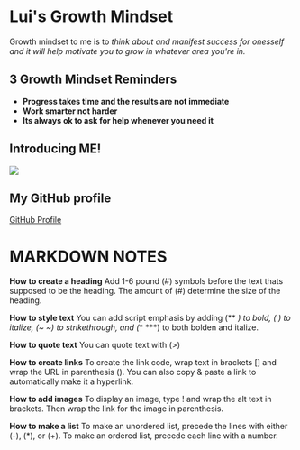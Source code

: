 # Lui's Growth Mindset

Growth mindset to me is to  *think about and manifest success for onesself and it will help motivate you to grow in whatever area you're in.* 
  
## 3 Growth Mindset Reminders

  + **Progress takes time and the results are not immediate**
  + **Work smarter not harder**
  + **Its always ok to ask for help whenever you need it**
  
## **Introducing ME!**

<img src="https://user-images.githubusercontent.com/123973434/215550625-725732c6-d94d-4126-aa88-ebe78efee1dd.png">

## **My GitHub profile**

[GitHub Profile](https://github.com/CrazyBallAdventure)


# MARKDOWN NOTES

**How to create a heading**
Add 1-6 pound (#) symbols before the text thats supposed to be the heading. The amount of (#) determine the size of the heading.

**How to style text**
You can add script emphasis by adding (** **) to bold, (* *) to italize, (~ ~) to strikethrough, and (*** ***) to both bolden and italize.

**How to quote text**
You can quote text with (>)

**How to create links**
To create the link code, wrap text in brackets [] and wrap the URL in parenthesis (). You can also copy & paste a link to automatically make it a hyperlink.

**How to add images**
To display an image, type ! and wrap the alt text in brackets. Then wrap the link for the image in parenthesis.

**How to make a list**
To make an unordered list, precede the lines with either (-), (*), or (+). To make an ordered list, precede each line with a number.

